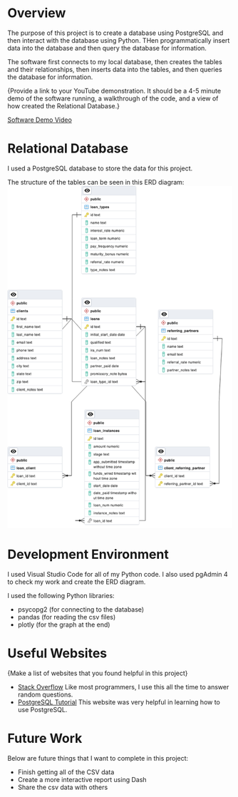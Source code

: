 # Overview

The purpose of this project is to create a database using PostgreSQL and then interact with the database using Python. THen programmatically insert data into the database and then query the database for information.

The software first connects to my local database, then creates the tables and their relationships, then inserts data into the tables, and then queries the database for information.

{Provide a link to your YouTube demonstration. It should be a 4-5 minute demo of the software running, a walkthrough of the code, and a view of how created the Relational Database.}

[Software Demo Video](https://youtu.be/o0dsMo36sIo)

# Relational Database

I used a PostgreSQL database to store the data for this project. 

The structure of the tables can be seen in this ERD diagram:
![ERD](database.png)

# Development Environment

I used Visual Studio Code for all of my Python code. I also used pgAdmin 4 to check my work and create the ERD diagram. 

I used the following Python libraries:
- psycopg2 (for connecting to the database)
- pandas (for reading the csv files)
- plotly (for the graph at the end)

# Useful Websites

{Make a list of websites that you found helpful in this project}

- [Stack Overflow](https://stackoverflow.com)
Like most programmers, I use this all the time to answer random questions. 
- [PostgreSQL Tutorial](https://www.postgresqltutorial.com/)
This website was very helpful in learning how to use PostgreSQL.

# Future Work

Below are future things that I want to complete in this project: 
- Finish getting all of the CSV data
- Create a more interactive report using Dash
- Share the csv data with others